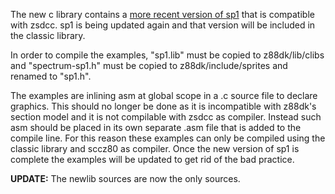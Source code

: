 The new c library contains a [more recent version of
sp1](https://github.com/z88dk/z88dk/tree/master/libsrc/EXAMPLES/zx/demo_sp1)
that is compatible with zsdcc.  sp1 is being updated again and that version
will be included in the classic library.

In order to compile the examples, "sp1.lib" must be copied to
z88dk/lib/clibs and "spectrum-sp1.h" must be copied to z88dk/include/sprites
and renamed to "sp1.h".

The examples are inlining asm at global scope in a .c source file to declare
graphics.  This should no longer be done as it is incompatible with z88dk's
section model and it is not compilable with zsdcc as compiler.  Instead such
asm should be placed in its own separate .asm file that is added to the
compile line.  For this reason these examples can only be compiled using the
classic library and sccz80 as compiler.  Once the new version of sp1 is
complete the examples will be updated to get rid of the bad practice.

**UPDATE:** The newlib sources are now the only sources.